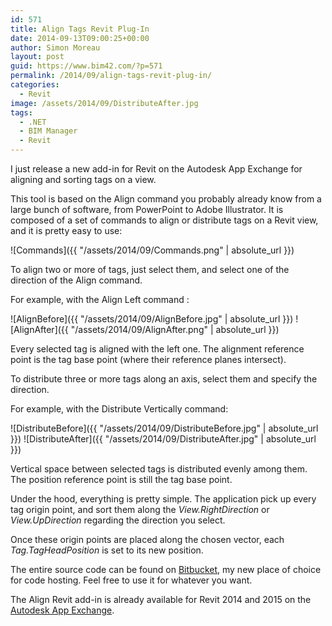 ```yaml
---
id: 571
title: Align Tags Revit Plug-In
date: 2014-09-13T09:00:25+00:00
author: Simon Moreau
layout: post
guid: https://www.bim42.com/?p=571
permalink: /2014/09/align-tags-revit-plug-in/
categories:
  - Revit
image: /assets/2014/09/DistributeAfter.jpg
tags:
  - .NET
  - BIM Manager
  - Revit
---
```

I just release a new add-in for Revit on the Autodesk App Exchange for aligning and sorting tags on a view.

This tool is based on the Align command you probably already know from a large bunch of software, from PowerPoint to Adobe Illustrator. It is composed of a set of commands to align or distribute tags on a Revit view, and it is pretty easy to use:

![Commands]({{ "/assets/2014/09/Commands.png" | absolute_url }})

To align two or more of tags, just select them, and select one of the direction of the Align command.

For example, with the Align Left command :

![AlignBefore]({{ "/assets/2014/09/AlignBefore.jpg" | absolute_url }}) ![AlignAfter]({{ "/assets/2014/09/AlignAfter.png" | absolute_url }})

Every selected tag is aligned with the left one. The alignment reference point is the tag base point (where their reference planes intersect).

To distribute three or more tags along an axis, select them and specify the direction.

For example, with the Distribute Vertically command:

![DistributeBefore]({{ "/assets/2014/09/DistributeBefore.jpg" | absolute_url }}) ![DistributeAfter]({{ "/assets/2014/09/DistributeAfter.jpg" | absolute_url }})

Vertical space between selected tags is distributed evenly among them. The position reference point is still the tag base point.

Under the hood, everything is pretty simple. The application pick up every tag origin point, and sort them along the _View.RightDirection_ or _View.UpDirection_ regarding the direction you select.

Once these origin points are placed along the chosen vector, each _Tag.TagHeadPosition_ is set to its new position.

The entire source code can be found on [Bitbucket](https://bitbucket.org/simonmoreau/align-tag "Align Tags"), my new place of choice for code hosting. Feel free to use it for whatever you want.

The Align Revit add-in is already available for Revit 2014 and 2015 on the [Autodesk App Exchange](https://apps.exchange.autodesk.com/RVT/en/Detail/Index?id=appstore.exchange.autodesk.com%3aalign_windows32and64%3aen "Align").